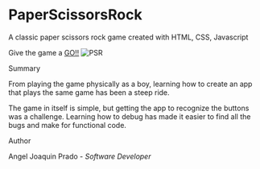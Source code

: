 # PaperScissorsRock


A classic paper scissors rock game created with HTML, CSS, Javascript

Give the game a [GO!!](https://ajprado12.github.io/PaperScissorsRock/)
![PSR](https://user-images.githubusercontent.com/102049335/165883154-0a95891c-3eab-40ed-b013-24ff26548f5d.jpg)

Summary

From playing the game physically as a boy, learning how to create an app that plays the same game has been a steep ride.

The game in itself is simple, but getting the app to recognize the buttons was a challenge. Learning how to debug has made
it easier to find all the bugs and make for functional code.

Author

Angel Joaquin Prado - <em>Software Developer</em>

